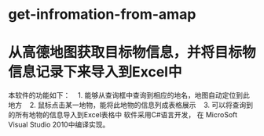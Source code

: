 # get-infromation-from-amap
# 从高德地图获取目标物信息，并将目标物信息记录下来导入到Excel中
本软件的功能如下：
    1. 能够从查询框中查询到相应的地名，地图自动定位到此地方
    2. 鼠标点击某一地物，能将此地物的信息列成表格展示
    3. 可以将查询到的所有地物的信息导入到Excel表格中
 软件采用C#语言开发， 在 MicroSoft Visual Studio 2010中编译实现。

